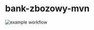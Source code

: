 # bank-zbozowy-mvn

![example workflow](https://github.com/Aviuss/bank-zbozowy-mvn/actions/workflows/<file>/badge.svg)
